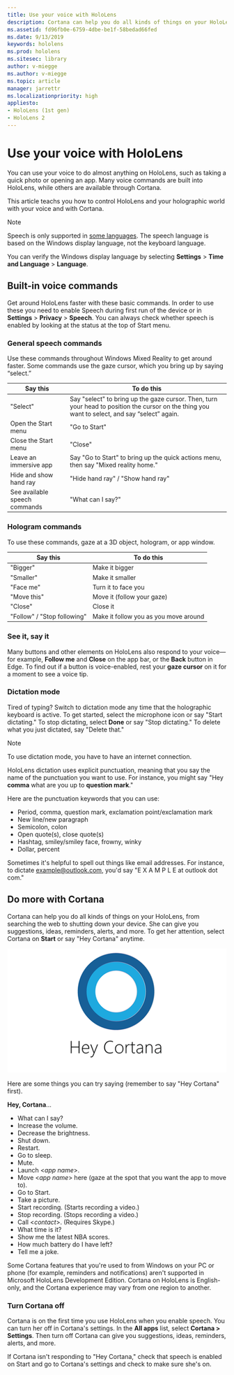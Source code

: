```yaml
---
title: Use your voice with HoloLens
description: Cortana can help you do all kinds of things on your HoloLens
ms.assetid: fd96fb0e-6759-4dbe-be1f-58bedad66fed
ms.date: 9/13/2019
keywords: hololens
ms.prod: hololens
ms.sitesec: library
author: v-miegge
ms.author: v-miegge
ms.topic: article
manager: jarrettr
ms.localizationpriority: high
appliesto:
- HoloLens (1st gen)
- HoloLens 2
---
```


# Use your voice with HoloLens

You can use your voice to do almost anything on HoloLens, such as taking a quick photo or opening an app.  Many voice commands are built into HoloLens, while others are available through Cortana.

This article teachs you how to control HoloLens and your holographic world with your voice and with Cortana.

> [!NOTE]
> Speech is only supported in [some languages](https://support.microsoft.com/help/4039262#Languages).  The speech language is based on the Windows display language, not the keyboard language.  
>  
> You can verify the Windows display language by selecting **Settings** > **Time and Language** > **Language**.

## Built-in voice commands

Get around HoloLens faster with these basic commands. In order to use these you need to enable Speech during first run of the device or in **Settings** > **Privacy** > **Speech**. You can always check whether speech is enabled by looking at the status at the top of Start menu.

### General speech commands

Use these commands throughout Windows Mixed Reality to get around faster. Some commands use the gaze cursor, which you bring up by saying “select.”

| Say this | To do this |
| - | - |
| "Select" | Say "select" to bring up the gaze cursor. Then, turn your head to position the cursor on the thing you want to select, and say “select” again. |
|Open the Start menu | "Go to Start" |
|Close the Start menu | "Close" |
|Leave an immersive app | Say "Go to Start" to bring up the quick actions menu, then say "Mixed reality home." |
|Hide and show hand ray | "Hide hand ray" / "Show hand ray" |
|See available speech commands | "What can I say?" |

### Hologram commands

To use these commands, gaze at a 3D object, hologram, or app window.

| Say this | To do this |
| - | - |
| "Bigger" | Make it bigger |
| "Smaller" | Make it smaller |
| "Face me" | Turn it to face you |
| "Move this" | Move it (follow your gaze) |
| "Close" | Close it |
| "Follow" / "Stop following" | Make it follow you as you move around |

### See it, say it

Many buttons and other elements on HoloLens also respond to your voice—for example, **Follow me** and **Close** on the app bar, or the **Back** button in Edge. To find out if a button is voice-enabled, rest your **gaze cursor** on it for a moment to see a voice tip.

### Dictation mode

Tired of typing? Switch to dictation mode any time that the holographic keyboard is active. To get started, select the microphone icon or say "Start dictating." To stop dictating, select **Done** or say "Stop dictating." To delete what you just dictated, say "Delete that."

> [!NOTE]
> To use dictation mode, you have to have an internet connection.

HoloLens dictation uses explicit punctuation, meaning that you say the name of the punctuation you want to use. For instance, you might say "Hey **comma** what are you up to **question mark**."

Here are the punctuation keywords that you can use:

- Period, comma, question mark, exclamation point/exclamation mark
- New line/new paragraph
- Semicolon, colon
- Open quote(s), close quote(s)
- Hashtag, smiley/smiley face, frowny, winky
- Dollar, percent

Sometimes it's helpful to spell out things like email addresses. For instance, to dictate example@outlook.com, you'd say "E X A M P L E at outlook dot com."

## Do more with Cortana

Cortana can help you do all kinds of things on your HoloLens, from searching the web to shutting down your device. She can give you suggestions, ideas, reminders, alerts, and more. To get her attention, select Cortana  on **Start** or say "Hey Cortana" anytime.

![Hey Cortana!](images/cortana-on-hololens.png)

Here are some things you can try saying (remember to say "Hey Cortana" first).

**Hey, Cortana**...

- What can I say?
- Increase the volume.
- Decrease the brightness.
- Shut down.
- Restart.
- Go to sleep.
- Mute.
- Launch <*app name*>.
- Move <*app name*> here (gaze at the spot that you want the app to move to).
- Go to Start.
- Take a picture.
- Start recording. (Starts recording a video.)
- Stop recording. (Stops recording a video.)
- Call <*contact*>. (Requires Skype.)
- What time is it?
- Show me the latest NBA scores.
- How much battery do I have left?
- Tell me a joke.

Some Cortana features that you're used to from Windows on your PC or phone (for example, reminders and notifications) aren't supported in Microsoft HoloLens Development Edition. Cortana on HoloLens is English-only, and the Cortana experience may vary from one region to another.

### Turn Cortana off

Cortana is on the first time you use HoloLens when you enable speech. You can turn her off in Cortana's settings. In the **All apps** list, select **Cortana > Settings**. Then turn off Cortana can give you suggestions, ideas, reminders, alerts, and more.

If Cortana isn't responding to "Hey Cortana," check that speech is enabled on Start and go to Cortana's settings and check to make sure she's on.
